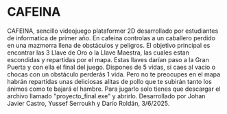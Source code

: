 # CAFEINA
CAFEINA, sencillo videojuego plataformer 2D desarrollado por estudiantes de informatica de primer año.
En cafeina controlas a un caballero perdido en una mazmorra llena de obstáculos y peligros.
El objetivo principal es encontrar las 3 Llave de Oro o la Llave Maestra, las cuales estan escondidas y repartidas por el mapa. Estas llaves darían paso a la Gran Puerta y con ella el final del juego.
Dispones de 5 vidas, si caes al vacio o chocas con un obstáculo perderás 1 vida. Pero no te preocupes en el mapa habrán repartidas unas deliciosas alitas de pollo que te subirán tanto los ánimos como te bajará el hambre.
Para jugarlo solo tienes que descargar el archivo llamado "proyecto_final.exe" y abrirlo.
Desarrollado por Johan Javier Castro, Yussef Serroukh y Darío Roldán, 3/6/2025.
